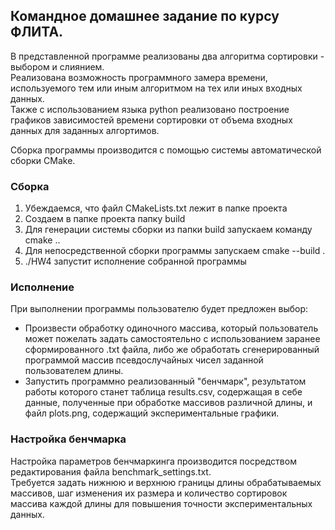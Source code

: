 ## Командное домашнее задание по курсу ФЛИТА.

В представленной программе реализованы два алгоритма сортировки - выбором и слиянием.  
Реализована возможность программного замера времени, используемого тем или иным алгоритмом на тех или иных входных данных.  
Также с использованием языка python реализовано построение графиков зависимостей времени сортировки от объема входных данных для заданных алгортимов.

Сборка программы производится с помощью системы автоматической сборки CMake.

### Сборка
1. Убеждаемся, что файл CMakeLists.txt лежит в папке проекта
2. Создаем в папке проекта папку build
3. Для генерации системы сборки из папки build запускаем команду cmake ..
4. Для непосредственной сборки программы запускаем cmake --build .
5. ./HW4 запустит исполнение собранной программы

### Исполнение
При выполнении программы пользователю будет предложен выбор:  
- Произвести обработку одиночного массива, который пользователь может пожелать задать самостоятельно с использованием заранее сформированного .txt файла, либо же обработать сгенерированный программой массив псевдослучайных чисел заданной пользователем длины.  
- Запустить программно реализованный "бенчмарк", результатом работы которого станет таблица results.csv, содержащая в себе данные, полученные при обработке массивов различной длины, и файл plots.png, содержащий экспериментальные графики.  

### Настройка бенчмарка
Настройка параметров бенчмаркинга производится посредством редактирования файла benchmark_settings.txt.  
Требуется задать нижнюю и верхнюю границы длины обрабатываемых массивов, шаг изменения их размера и количество сортировок массива каждой длины для повышения точности экспериментальных данных.
